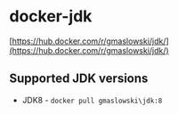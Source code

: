 docker-jdk
==========

[https://hub.docker.com/r/gmaslowski/jdk/](https://hub.docker.com/r/gmaslowski/jdk/)

## Supported JDK versions
- JDK8 - ```docker pull gmaslowski\jdk:8```

